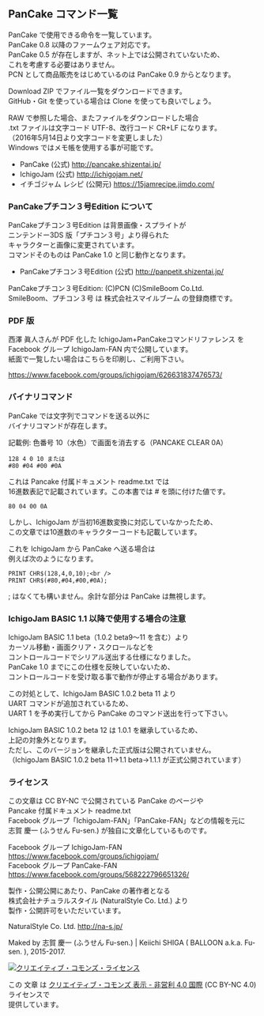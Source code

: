 ## PanCake コマンド一覧

PanCake で使用できる命令を一覧しています。<br />
PanCake 0.8 以降のファームウェア対応です。<br />
PanCake 0.5 が存在しますが、ネット上では公開されていないため、<br />
これを考慮する必要はありません。<br />
PCN として商品販売をはじめているのは PanCake 0.9 からとなります。

Download ZIP でファイル一覧をダウンロードできます。<br />
GitHub・Git を使っている場合は Clone を使っても良いでしょう。

RAW で参照した場合、またファイルをダウンロードした場合<br />
.txt ファイルは文字コード UTF-8、改行コード CR+LF になります。<br />
（2016年5月14日より文字コードを変更しました）<br />
Windows ではメモ帳を使用する事が可能です。

* PanCake (公式) http://pancake.shizentai.jp/
* IchigoJam (公式) http://ichigojam.net/
* イチゴジャム レシピ (公開元) https://15jamrecipe.jimdo.com/

### PanCakeプチコン３号Edition について

PanCakeプチコン３号Edition は背景画像・スプライトが<br />
ニンテンドー3DS 版「プチコン３号」より得られた<br />
キャラクターと画像に変更されています。<br />
コマンドそのものは PanCake 1.0 と同じ動作となります。

* PanCakeプチコン３号Edition (公式) http://panpetit.shizentai.jp/

PanCakeプチコン３号Edition: (C)PCN (C)SmileBoom Co.Ltd.<br />
SmileBoom、プチコン３号 は 株式会社スマイルブーム の登録商標です。

### PDF 版

西澤 眞人さんが PDF 化した IchigoJam+PanCakeコマンドリファレンス を<br />
Facebook グループ IchigoJam-FAN 内で公開しています。<br />
紙面で一覧したい場合はこちらを印刷し、ご利用下さい。

https://www.facebook.com/groups/ichigojam/626631837476573/

### バイナリコマンド

PanCake では文字列でコマンドを送る以外に<br />
バイナリコマンドが存在します。

記載例: 色番号 10（水色）で画面を消去する（PANCAKE CLEAR 0A）<br />
```
128 4 0 10 または
#80 #04 #00 #0A
```

これは Pancake 付属ドキュメント readme.txt では<br />
16進数表記で記載されています。この本書では # を頭に付けた値です。

```
80 04 00 0A
```

しかし、IchigoJam が当初16進数変換に対応していなかったため、<br />
この文章では10進数のキャラクターコードも記載しています。

これを IchigoJam から PanCake へ送る場合は<br />
例えば次のようになります。

```
PRINT CHR$(128,4,0,10);<br />
PRINT CHR$(#80,#04,#00,#0A);
```

; はなくても構いません。余計な部分は PanCake は無視します。



### IchigoJam BASIC 1.1 以降で使用する場合の注意

IchigoJam BASIC 1.1 beta（1.0.2 beta9〜11 を含む）より<br />
カーソル移動・画面クリア・スクロールなどを<br />
コントロールコードでシリアル送出する仕様になりました。<br />
PanCake 1.0 までにこの仕様を反映していないため、<br />
コントロールコードを受け取る事で動作が停止する場合があります。

この対処として、IchigoJam BASIC 1.0.2 beta 11 より<br />
UART コマンドが追加されているため、<br />
UART 1 を予め実行してから PanCake のコマンド送出を行って下さい。

IchigoJam BASIC 1.0.2 beta 12 は 1.0.1 を継承しているため、<br />
上記の対象外となります。<br />
ただし、このバージョンを継承した正式版は公開されていません。<br />
（IchigoJam BASIC 1.0.2 beta 11→1.1 beta→1.1.1 が正式公開されています）

### ライセンス

この文章は CC BY-NC で公開されている PanCake のページや<br />
Pancake 付属ドキュメント readme.txt<br />
Facebook グループ「IchigoJam-FAN」「PanCake-FAN」などの情報を元に<br />
志賀 慶一 (ふうせん Fu-sen.) が独自に文章化しているものです。

Facebook グループ IchigoJam-FAN<br />
https://www.facebook.com/groups/ichigojam/<br />
Facebook グループ PanCake-FAN<br />
https://www.facebook.com/groups/568222796651326/<br />

製作・公開公開にあたり、PanCake の著作者となる<br />
株式会社ナチュラルスタイル (NaturalStyle Co. Ltd.) より<br />
製作・公開許可をいただいています。

NaturalStyle Co. Ltd. http://na-s.jp/

Maked by 志賀 慶一 (ふうせん Fu-sen.) | Keiichi SHIGA ( BALLOON a.k.a. Fu-sen. ), 2015-2017.

<a rel="license" href="http://creativecommons.org/licenses/by-nc/4.0/"><img alt="クリエイティブ・コモンズ・ライセンス" style="border-width:0" src="https://i.creativecommons.org/l/by-nc/4.0/80x15.png" /></a>

この 文章 は <a rel="license" href="http://creativecommons.org/licenses/by-nc/4.0/">クリエイティブ・コモンズ 表示 - 非営利 4.0 国際</a> (CC BY-NC 4.0) ライセンスで<br />
提供しています。
